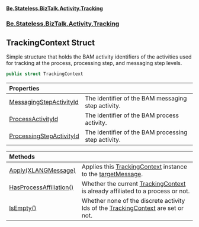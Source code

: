 #### [Be.Stateless.BizTalk.Activity.Tracking](README.md 'README')
### [Be.Stateless.BizTalk.Activity.Tracking](Be.Stateless.BizTalk.Activity.Tracking.md 'Be.Stateless.BizTalk.Activity.Tracking')

## TrackingContext Struct

Simple structure that holds the BAM activity identifiers of the activities used for tracking at the process, processing
step, and messaging step levels.

```csharp
public struct TrackingContext
```

| Properties | |
| :--- | :--- |
| [MessagingStepActivityId](TrackingContext.MessagingStepActivityId.md 'Be.Stateless.BizTalk.Activity.Tracking.TrackingContext.MessagingStepActivityId') | The identifier of the BAM messaging step activity. |
| [ProcessActivityId](TrackingContext.ProcessActivityId.md 'Be.Stateless.BizTalk.Activity.Tracking.TrackingContext.ProcessActivityId') | The identifier of the BAM process activity. |
| [ProcessingStepActivityId](TrackingContext.ProcessingStepActivityId.md 'Be.Stateless.BizTalk.Activity.Tracking.TrackingContext.ProcessingStepActivityId') | The identifier of the BAM processing step activity. |

| Methods | |
| :--- | :--- |
| [Apply(XLANGMessage)](TrackingContext.Apply(XLANGMessage).md 'Be.Stateless.BizTalk.Activity.Tracking.TrackingContext.Apply(Microsoft.XLANGs.BaseTypes.XLANGMessage)') | Applies this [TrackingContext](TrackingContext.md 'Be.Stateless.BizTalk.Activity.Tracking.TrackingContext') instance to the [targetMessage](TrackingContext.Apply(XLANGMessage).md#Be.Stateless.BizTalk.Activity.Tracking.TrackingContext.Apply(Microsoft.XLANGs.BaseTypes.XLANGMessage).targetMessage 'Be.Stateless.BizTalk.Activity.Tracking.TrackingContext.Apply(Microsoft.XLANGs.BaseTypes.XLANGMessage).targetMessage'). |
| [HasProcessAffiliation()](TrackingContext.HasProcessAffiliation().md 'Be.Stateless.BizTalk.Activity.Tracking.TrackingContext.HasProcessAffiliation()') | Whether the current [TrackingContext](TrackingContext.md 'Be.Stateless.BizTalk.Activity.Tracking.TrackingContext') is already affiliated to a process or not. |
| [IsEmpty()](TrackingContext.IsEmpty().md 'Be.Stateless.BizTalk.Activity.Tracking.TrackingContext.IsEmpty()') | Whether none of the discrete activity Ids of the [TrackingContext](TrackingContext.md 'Be.Stateless.BizTalk.Activity.Tracking.TrackingContext') are set or not. |
